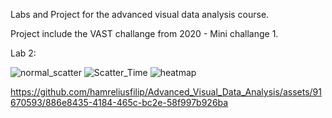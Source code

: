 Labs and Project for the advanced visual data analysis course. 

Project include the VAST challange from 2020 - Mini challange 1.

Lab 2: 

![normal_scatter](https://github.com/hamreliusfilip/Advanced_Visual_Data_Analysis/assets/91670593/579cceb3-e49f-4bfe-8f83-8ffa1cb1ec89)
![Scatter_Time](https://github.com/hamreliusfilip/Advanced_Visual_Data_Analysis/assets/91670593/dd51ffd6-26fe-48d2-8028-badcf57c8f28)
![heatmap](https://github.com/hamreliusfilip/Advanced_Visual_Data_Analysis/assets/91670593/753e2efb-f2e3-41b0-97d9-eeb56cf4efe3)


https://github.com/hamreliusfilip/Advanced_Visual_Data_Analysis/assets/91670593/886e8435-4184-465c-bc2e-58f997b926ba

